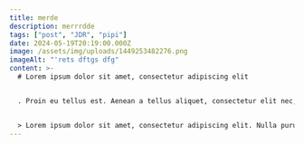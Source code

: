 ```yaml
---
title: merde
description: merrrdde
tags: ["post", "JDR", "pipi"]
date: 2024-05-19T20:19:00.000Z
image: /assets/img/uploads/1449253482276.png
imageAlt: "'rets dftgs dfg"
content: >-
  # Lorem ipsum dolor sit amet, consectetur adipiscing elit


  . Proin eu tellus est. Aenean a tellus aliquet, consectetur elit nec, ultrices felis. **Cras cursus ligula nec nunc sollicitudin, nec convallis augue dapibus. Phasellus efficitur quam eu leo imperdiet, non vehicula lectus vulputate. Nulla at molestie magna, vitae varius diam. Integer finibus, augue at pulvinar placerat, sapien enim blandit nisi, vel ullamcorper metus quam et neque. Sed interdum scelerisque porta.**


  > Lorem ipsum dolor sit amet, consectetur adipiscing elit. Nulla purus quam, porttitor sed mauris eget, euismod commodo nunc. Aenean aliquet leo lorem, vel placerat nulla ornare ut. Aenean at augue eu felis gravida sodales. Aliquam erat volutpat. Proin vel magna elit[. Nunc vel lorem vitae sapien in](facebook.com)terdum suscipit id sed urna. Vivamus malesuada interdum turpis. Nullam sit amet tellus malesuada, tincidunt tortor mollis, porta lorem. In hac habitasse platea dictumst. Fusce imperdiet eleifend mattis. Nulla ac fringilla sapien, id consequat tortor. Fusce pulvinar venenatis est, nec scelerisque metus commodo ac. Interdum et malesuada fames ac ante ipsum primis in faucibus. Sed consequat, odio in dapibus posuere, augue nisi tincidunt dolor, vel tempor velit ex vel lorem.
---
```


